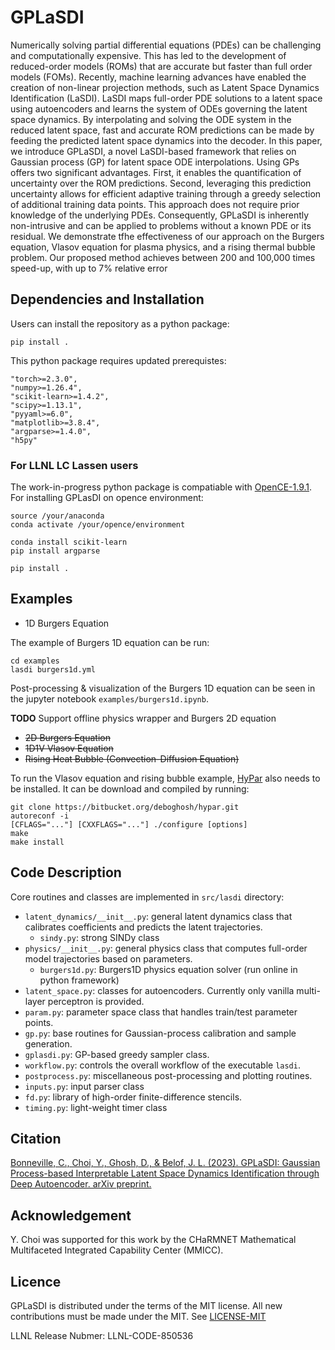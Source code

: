 # GPLaSDI

Numerically solving partial differential equations (PDEs) can be challenging and computationally expensive. This has led to the development of reduced-order models (ROMs) that are accurate but faster than full order models (FOMs). Recently, machine learning advances have enabled the creation of non-linear projection methods, such as Latent Space Dynamics Identification (LaSDI). LaSDI maps full-order PDE solutions to a latent space using autoencoders and learns the system of ODEs governing the latent space dynamics. By interpolating and solving the ODE system in the reduced latent space, fast and accurate ROM predictions can be made by feeding the predicted latent space dynamics into the decoder. In this paper, we introduce GPLaSDI, a novel LaSDI-based framework that relies on Gaussian process (GP) for latent space ODE interpolations. Using GPs offers two significant advantages. First, it enables the quantification of uncertainty over the ROM predictions. Second, leveraging this prediction uncertainty allows for efficient adaptive training through a greedy selection of additional training data points. This approach does not require prior knowledge of the underlying PDEs. Consequently, GPLaSDI is inherently non-intrusive and can be applied to problems without a known PDE or its residual. We demonstrate tfhe effectiveness of our approach on the Burgers equation, Vlasov equation for plasma physics, and a rising thermal bubble problem. Our proposed method achieves between 200 and 100,000 times speed-up, with up to 7% relative error

<!-- ## Dependencies

The code requires:
* **Python 3.7.10**
* **PyTorch 1.7.1** 
* **NumPy 1.19.2** 
* **Scikit-Learn 0.24.1**
* **Scipy 1.4.1**
* **Matplotlib 3.3.4**

To run the Vlasov equation and rising bubble example, [HyPar](http://hypar.github.io/) also needs to be installed. It can be download and compiled by running:
```
git clone https://bitbucket.org/deboghosh/hypar.git
autoreconf -i
[CFLAGS="..."] [CXXFLAGS="..."] ./configure [options]
make
make install
```

## For LLNL LC Lassen users

Please install [OpenCE-1.1.2](https://lc.llnl.gov/confluence/pages/viewpage.action?pageId=678892406) -->

## Dependencies and Installation

Users can install the repository as a python package:
```
pip install .
```
This python package requires updated prerequistes:
```
"torch>=2.3.0",
"numpy>=1.26.4",
"scikit-learn>=1.4.2",
"scipy>=1.13.1",
"pyyaml>=6.0",
"matplotlib>=3.8.4",
"argparse>=1.4.0",
"h5py"
```

### For LLNL LC Lassen users

The work-in-progress python package is compatiable with [OpenCE-1.9.1](https://lc.llnl.gov/confluence/pages/viewpage.action?pageId=785286611).
For installing GPLasDI on opence environment:
```
source /your/anaconda
conda activate /your/opence/environment

conda install scikit-learn
pip install argparse

pip install .
```

## Examples

<!-- Four examples are provided, including -->

* 1D Burgers Equation

The example of Burgers 1D equation can be run:
```
cd examples
lasdi burgers1d.yml
```
Post-processing & visualization of the Burgers 1D equation can be seen in the jupyter notebook `examples/burgers1d.ipynb`.

**TODO** Support offline physics wrapper and Burgers 2D equation

* ~~2D Burgers Equation~~
* ~~1D1V Vlasov Equation~~
* ~~Rising Heat Bubble (Convection-Diffusion Equation)~~

To run the Vlasov equation and rising bubble example, [HyPar](http://hypar.github.io/) also needs to be installed. It can be download and compiled by running:
```
git clone https://bitbucket.org/deboghosh/hypar.git
autoreconf -i
[CFLAGS="..."] [CXXFLAGS="..."] ./configure [options]
make
make install
```

## Code Description

Core routines and classes are implemented in `src/lasdi` directory:

* `latent_dynamics/__init__.py`: general latent dynamics class that calibrates coefficients and predicts the latent trajectories.
  * `sindy.py`: strong SINDy class
* `physics/__init__.py`: general physics class that computes full-order model trajectories based on parameters.
  * `burgers1d.py`: Burgers1D physics equation solver (run online in python framework)
* `latent_space.py`: classes for autoencoders. Currently only vanilla multi-layer perceptron is provided.
* `param.py`: parameter space class that handles train/test parameter points.
* `gp.py`: base routines for Gaussian-process calibration and sample generation.
* `gplasdi.py`: GP-based greedy sampler class.
* `workflow.py`: controls the overall workflow of the executable `lasdi`.
* `postprocess.py`: miscellaneous post-processing and plotting routines.
* `inputs.py`: input parser class
* `fd.py`: library of high-order finite-difference stencils.
* `timing.py`: light-weight timer class

<!-- * Initial training and test data can be generated by running ```generate_data.py``` in each example directory.
* GPLaSDI models can be trained by running the file ```train_model1.py``` in each example directory.
* ```train_model1.py``` defines a **torch** autoencoder class and loads the training data and all the relevant training parameters into a ```model_parameter``` dictionnary. A ```BayesianGLaSDI``` object is created and takes into input the autoencoder and ```model_parameter```. GPLaSDI is trained by running ```BayesianGLaSDI(autoencoder, model_parameters).train()```
* ```train_framework.py``` defines the ```BayesianGLaSDI``` class, which contains the main iteration loop.
* ```utils.py``` contains FOM solvers (for the 1D/2D Burgers equations) and all the relevant functions to compute the SINDy coefficients, compute the SINDy loss, generate the GPs training datasets and train the GPs, generate ODE sample sets for new parameters, integrate the sets of ODEs, and compute the maximum variance accross the parameter space for FOM sampling. All the function in ```utils.py``` are being called in the main iteration loop in the ```BayesianGLaSDI``` class. For the 1D1V Vlasov equation and rising bubble examples, ```utils.py``` doesn't explicitly exist but the functions are instead defined in ```utils/utils_sindy.py```
* ```evaluate_model.py``` and/or ```compute_errors.py``` can be run to plot model predictions and compute relative errors between the ROM and FOM solutions

* For the 1D1V Vlasov equation and rising bubble examples, additional files are being runned within the training loop:
  * ```solver.py``` contains all the python functions to run **HyPar**. **HyPar** is a finite difference PDE solver written in C. ```init.c``` must be compiled before running GPLaSDI for the first time, using ```gcc init.c -o INIT```. ```INIT``` loads input parameter files written by ```solver.py/write_files``` and convert them into **HyPar**-readable format. Then, ```solver.py/run_hypar``` and ```solver.py/post_process_data``` run **HyPar** and convert FOM solutions into numpy arrays.
  * In the rising bubble example, an additional C file, ```PostProcess.c``` needs to be compiled before running GPLaSDI for the first time, using ```gcc PostProcess.c -o PP``` -->
 
## Citation
[Bonneville, C., Choi, Y., Ghosh, D., & Belof, J. L. (2023). GPLaSDI: Gaussian Process-based Interpretable Latent Space Dynamics Identification through Deep Autoencoder. arXiv preprint.]()

## Acknowledgement
Y. Choi was supported for this work by the CHaRMNET Mathematical Multifaceted Integrated Capability Center (MMICC).

## Licence
GPLaSDI is distributed under the terms of the MIT license. All new contributions must be made under the MIT. See
[LICENSE-MIT](https://github.com/LLNL/libROM/blob/master/LICENSE-MIT)

LLNL Release Nubmer: LLNL-CODE-850536
